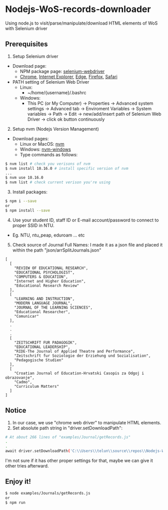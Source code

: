 # Nodejs-WoS-records-downloader
Using node.js to visit/parse/manipulate/download HTML elements of WoS with Selenium driver

## Prerequisites
1. Setup Selenium driver
- Download page:
  - NPM package page: [selenium-webdriver](https://www.npmjs.com/package/selenium-webdriver)
  - [Chrome](http://chromedriver.storage.googleapis.com/index.html), [Internet Explorer](http://selenium-release.storage.googleapis.com/index.html), [Edge](http://go.microsoft.com/fwlink/?LinkId=619687), [Firefox](https://github.com/mozilla/geckodriver/releases/), [Safari](https://developer.apple.com/library/prerelease/content/releasenotes/General/WhatsNewInSafari/Articles/Safari_10_0.html#//apple_ref/doc/uid/TP40014305-CH11-DontLinkElementID_28)
- PATH setting of Selenium Web Driver
  - Linux: 
    - ~/home/{username}/.bashrc
  - Windows: 
    - This PC (or My Computer) -> Properties -> Advanced system settings -> Advanced tab -> Enviroment Variables -> System variables -> Path -> Edit -> new/add/insert path of Selenium Web Driver -> click ok button continuously

2. Setup nvm (Nodejs Version Management)
- Download pages:
  - Linux or MacOS: [nvm](https://github.com/nvm-sh/nvm)
  - Windows: [nvm-windows](https://github.com/coreybutler/nvm-windows)
  - Type commands as follows:
```sh
$ nvm list # check you verisons of nvm
$ nvm install 10.16.0 # install specific version of nvm
...
$ nvm use 10.16.0
$ nvm list # check current verison you're using
```

3. Install packages:
```sh
$ npm i --save
or
$ npm install --save
```

4. Use your student ID, staff ID or E-mail account/password to connect to proper SSID in NTU.
- Eg. NTU, ntu_peap, eduroam ... etc

5. Check source of Journal Full Names: I made it as a json file and placed it within the path "json/arrSplitJournals.json"
```
[
  [
    "REVIEW OF EDUCATIONAL RESEARCH",
    "EDUCATIONAL PSYCHOLOGIST",
    "COMPUTERS & EDUCATION",
    "Internet and Higher Education",
    "Educational Research Review"
  ],
  [
    "LEARNING AND INSTRUCTION",
    "MODERN LANGUAGE JOURNAL",
    "JOURNAL OF THE LEARNING SCIENCES",
    "Educational Researcher",
    "Comunicar"
  ],
  .
  .
  .
  [
    "ZEITSCHRIFT FUR PADAGOGIK",
    "EDUCATIONAL LEADERSHIP",
    "RIDE-The Journal of Applied Theatre and Performance",
    "Zeitschrift fur Soziologie der Erziehung und Sozialisation",
    "Pedagogische Studien"
  ],
  [
    "Croatian Journal of Education-Hrvatski Casopis za Odgoj i obrazovanje",
    "Cadmo",
    "Curriculum Matters"
  ]
]
```

## Notice
1. In our case, we use "chrome web driver" to manipulate HTML elements.
2. Set absolute path string in "driver.setDownloadPath":
```sh
# At about 266 lines of "examples/Journal/getRecords.js"
.
.
await driver.setDownloadPath('C:\\Users\\telun\\source\\repos\\Nodejs-WoS-records-downloader\\' + downloadPath + '\\' + index + '\\' + arrPageRange[i][0] + '_' + arrPageRange[i][1]);
```
I'm not sure if it has other proper settings for that, maybe we can give it other tries afterward.

## Enjoy it!
```sh
$ node examples/Journals/getRecords.js
or
$ npm run
```
